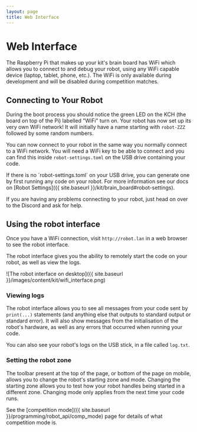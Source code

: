 ```yaml
---
layout: page
title: Web Interface
---
```



# Web Interface

The Raspberry Pi that makes up your kit's brain board has WiFi which allows you to connect to and debug your robot, using any WiFi capable device (laptop, tablet, phone, etc.).
The WiFi is only available during development and will be disabled during competition matches.

## Connecting to Your Robot

During the boot process you should notice the green LED on the KCH (the board on top of the Pi) labelled "WiFi" turn on.
Your robot has now set up its very own WiFi network!
It will initially have a name starting with `robot-ZZZ` followed by some random numbers.

You can now connect to your robot in the same way you normally connect to a WiFi network.
You will need a WiFi key to be able to connect and you can find this inside `robot-settings.toml` on the USB drive containing your code.

<div class="info" markdown="1">
If there is no `robot-settings.toml` on your USB drive, you can generate one by first running any code on your robot.
For more information see our docs on [Robot Settings]({{ site.baseurl }}/kit/brain_board#robot-settings).
</div>

If you are having any problems connecting to your robot, just head on over to the Discord and ask for help.


## Using the robot interface

Once you have a WiFi connection, visit `http://robot.lan` in a web browser to see the robot interface.

The robot interface gives you the ability to remotely start the code on your robot, as well as view the logs.

![The robot interface on desktop]({{ site.baseurl }}/images/content/kit/wifi_interface.png)


### Viewing logs

The robot interface allows you to see all messages from your code sent by `print(...)` statements (and anything else that outputs to standard output or standard error).
It will also show messages from the initialisation of the robot's hardware, as well as any errors that occurred when running your code.

You can also see your robot's logs on the USB stick, in a file called
`log.txt`.


### Setting the robot zone

The toolbar present at the top of the page, or bottom of the page on mobile, allows you to change the robot's starting zone and mode.
Changing the starting zone allows you to test how your robot handles being started in a different zone.
Changing mode only applies from the next time your code runs.

See the [competition mode]({{ site.baseurl }}/programming/robot_api/comp_mode) page for details of what competition mode is.
